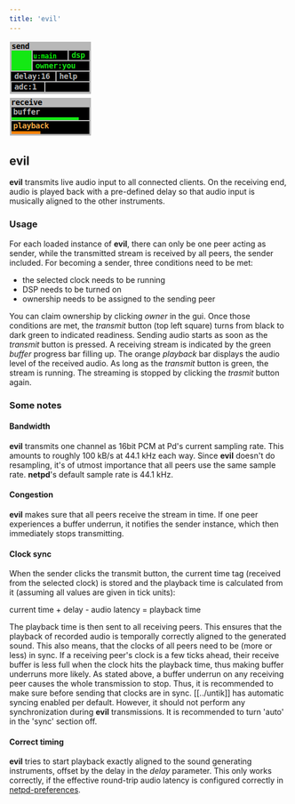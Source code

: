 ```yaml
---
title: 'evil'
---
```


![evil](evil.png)

## evil

**evil** transmits live audio input to all connected clients. On the receiving
end, audio is played back with a pre-defined delay so that audio input
is musically aligned to the other instruments.

### Usage

For each loaded instance of  **evil**, there can only be one peer acting as
sender, while the transmitted stream is received by all peers, the
sender included. For becoming a sender, three conditions need to be met:

- the selected clock needs to be running
- DSP needs to be turned on
- ownership needs to be assigned to the sending peer

You can claim ownership by clicking *owner* in the gui. Once those conditions
are met, the *transmit* button (top left square) turns from black to dark green
to indicated readiness. Sending audio starts as soon as the *transmit* button is
pressed. A receiving stream is indicated by the green *buffer* progress bar
filling up. The orange *playback* bar displays the audio level of the received
audio. As long as the *transmit* button is green, the stream is running. The
streaming is stopped by clicking the *trasmit* button again.

### Some notes

#### Bandwidth

**evil** transmits one channel as 16bit PCM at Pd's current sampling rate. This
amounts to roughly 100 kB/s at 44.1 kHz each way. Since **evil** doesn't do
resampling, it's of utmost importance that all peers use the same sample rate.
**netpd**'s default sample rate is 44.1 kHz.

#### Congestion

**evil** makes sure that all peers receive the stream in time. If one peer
experiences a buffer underrun, it notifies the sender instance, which then
immediately stops transmitting.

#### Clock sync

When the sender clicks the transmit button, the current time tag (received from the
selected clock) is stored and the playback time is calculated from it (assuming
all values are given in tick units):

  current time + delay - audio latency = playback time

The playback time is then sent to all receiving peers.
This ensures that the playback of recorded audio is temporally correctly aligned to
the generated sound. This also means, that the clocks of all peers need to be (more
or less) in sync. If a receiving peer's clock is a few ticks ahead, their receive
buffer is less full when the clock hits the playback time, thus making buffer underruns
more likely. As stated above, a buffer underrun on any receiving peer causes the
whole transmission to stop. Thus, it is recommended to make sure before sending that
clocks are in sync. [[../untik]] has automatic syncing enabled per default. However,
it should not perform any synchronization during **evil** transmissions. It is
recommended to turn 'auto' in the 'sync' section off.


#### Correct timing

**evil** tries to start playback exactly aligned to the sound generating instruments,
offset by the delay in the *delay* parameter. This only works correctly, if
the effective round-trip audio latency is configured correctly in
[netpd-preferences](/docs/netpd-preferences).

